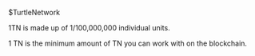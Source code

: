 $TurtleNetwork

1TN is  made up of 1/100,000,000 individual units.

1 TN is the minimum amount of TN you can work with on the blockchain.
